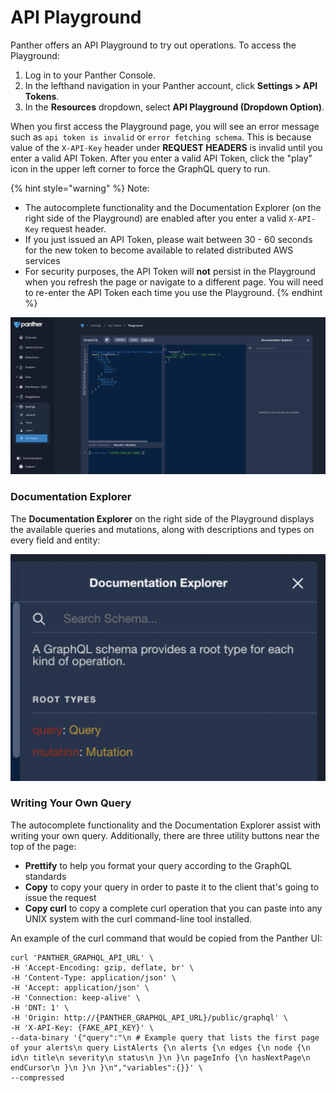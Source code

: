 # API Playground

Panther offers an API Playground to try out operations. To access the Playground:

1. Log in to your Panther Console.
2. In the lefthand navigation in your Panther account, click **Settings > API Tokens**.
3. In the **Resources** dropdown, select **API Playground (Dropdown Option)**.&#x20;

When you first access the Playground page, you will see an error message such as `api token is invalid` or `error fetching schema`. This is because value of the `X-API-Key` header under **REQUEST HEADERS** is invalid until you enter a valid API Token. After you enter a valid API Token, click the "play" icon in the upper left corner to force the GraphQL query to run.

{% hint style="warning" %}
Note:

* The autocomplete functionality and the Documentation Explorer (on the right side of the Playground) are enabled after you enter a valid `X-API-Key` request header.
* If you just issued an API Token, please wait between 30 - 60 seconds for the new token to become available to related distributed AWS services
* For security purposes, the API Token will **not** persist in the Playground when you refresh the page or navigate to a different page. You will need to re-enter the API Token each time you use the Playground.
{% endhint %}

![The API Playground default view](../.gitbook/assets/api-playground.png)

### Documentation Explorer

The **Documentation Explorer** on the right side of the Playground displays the available queries and mutations, along with descriptions and types on every field and entity:

![](../.gitbook/assets/documentation-explorer.png)

### Writing Your Own Query

The autocomplete functionality and the Documentation Explorer assist with writing your own query. Additionally, there are three utility buttons near the top of the page:&#x20;

* **Prettify** to help you format your query according to the GraphQL standards
* **Copy** to copy your query in order to paste it to the client that's going to issue the request
* **Copy curl** to copy a complete curl operation that you can paste into any UNIX system with the curl command-line tool installed.

An example of the curl command that would be copied from the Panther UI:

```
curl 'PANTHER_GRAPHQL_API_URL' \
-H 'Accept-Encoding: gzip, deflate, br' \
-H 'Content-Type: application/json' \
-H 'Accept: application/json' \
-H 'Connection: keep-alive' \
-H 'DNT: 1' \
-H 'Origin: http://{PANTHER_GRAPHQL_API_URL}/public/graphql' \
-H 'X-API-Key: {FAKE_API_KEY}' \
--data-binary '{"query":"\n # Example query that lists the first page of your alerts\n query ListAlerts {\n alerts {\n edges {\n node {\n id\n title\n severity\n status\n }\n }\n pageInfo {\n hasNextPage\n endCursor\n }\n }\n }\n","variables":{}}' \
--compressed
```

